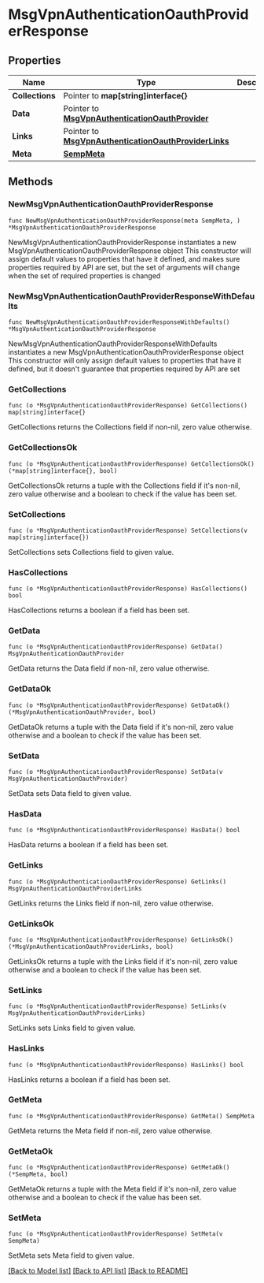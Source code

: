 # MsgVpnAuthenticationOauthProviderResponse

## Properties

Name | Type | Description | Notes
------------ | ------------- | ------------- | -------------
**Collections** | Pointer to **map[string]interface{}** |  | [optional] 
**Data** | Pointer to [**MsgVpnAuthenticationOauthProvider**](MsgVpnAuthenticationOauthProvider.md) |  | [optional] 
**Links** | Pointer to [**MsgVpnAuthenticationOauthProviderLinks**](MsgVpnAuthenticationOauthProviderLinks.md) |  | [optional] 
**Meta** | [**SempMeta**](SempMeta.md) |  | 

## Methods

### NewMsgVpnAuthenticationOauthProviderResponse

`func NewMsgVpnAuthenticationOauthProviderResponse(meta SempMeta, ) *MsgVpnAuthenticationOauthProviderResponse`

NewMsgVpnAuthenticationOauthProviderResponse instantiates a new MsgVpnAuthenticationOauthProviderResponse object
This constructor will assign default values to properties that have it defined,
and makes sure properties required by API are set, but the set of arguments
will change when the set of required properties is changed

### NewMsgVpnAuthenticationOauthProviderResponseWithDefaults

`func NewMsgVpnAuthenticationOauthProviderResponseWithDefaults() *MsgVpnAuthenticationOauthProviderResponse`

NewMsgVpnAuthenticationOauthProviderResponseWithDefaults instantiates a new MsgVpnAuthenticationOauthProviderResponse object
This constructor will only assign default values to properties that have it defined,
but it doesn't guarantee that properties required by API are set

### GetCollections

`func (o *MsgVpnAuthenticationOauthProviderResponse) GetCollections() map[string]interface{}`

GetCollections returns the Collections field if non-nil, zero value otherwise.

### GetCollectionsOk

`func (o *MsgVpnAuthenticationOauthProviderResponse) GetCollectionsOk() (*map[string]interface{}, bool)`

GetCollectionsOk returns a tuple with the Collections field if it's non-nil, zero value otherwise
and a boolean to check if the value has been set.

### SetCollections

`func (o *MsgVpnAuthenticationOauthProviderResponse) SetCollections(v map[string]interface{})`

SetCollections sets Collections field to given value.

### HasCollections

`func (o *MsgVpnAuthenticationOauthProviderResponse) HasCollections() bool`

HasCollections returns a boolean if a field has been set.

### GetData

`func (o *MsgVpnAuthenticationOauthProviderResponse) GetData() MsgVpnAuthenticationOauthProvider`

GetData returns the Data field if non-nil, zero value otherwise.

### GetDataOk

`func (o *MsgVpnAuthenticationOauthProviderResponse) GetDataOk() (*MsgVpnAuthenticationOauthProvider, bool)`

GetDataOk returns a tuple with the Data field if it's non-nil, zero value otherwise
and a boolean to check if the value has been set.

### SetData

`func (o *MsgVpnAuthenticationOauthProviderResponse) SetData(v MsgVpnAuthenticationOauthProvider)`

SetData sets Data field to given value.

### HasData

`func (o *MsgVpnAuthenticationOauthProviderResponse) HasData() bool`

HasData returns a boolean if a field has been set.

### GetLinks

`func (o *MsgVpnAuthenticationOauthProviderResponse) GetLinks() MsgVpnAuthenticationOauthProviderLinks`

GetLinks returns the Links field if non-nil, zero value otherwise.

### GetLinksOk

`func (o *MsgVpnAuthenticationOauthProviderResponse) GetLinksOk() (*MsgVpnAuthenticationOauthProviderLinks, bool)`

GetLinksOk returns a tuple with the Links field if it's non-nil, zero value otherwise
and a boolean to check if the value has been set.

### SetLinks

`func (o *MsgVpnAuthenticationOauthProviderResponse) SetLinks(v MsgVpnAuthenticationOauthProviderLinks)`

SetLinks sets Links field to given value.

### HasLinks

`func (o *MsgVpnAuthenticationOauthProviderResponse) HasLinks() bool`

HasLinks returns a boolean if a field has been set.

### GetMeta

`func (o *MsgVpnAuthenticationOauthProviderResponse) GetMeta() SempMeta`

GetMeta returns the Meta field if non-nil, zero value otherwise.

### GetMetaOk

`func (o *MsgVpnAuthenticationOauthProviderResponse) GetMetaOk() (*SempMeta, bool)`

GetMetaOk returns a tuple with the Meta field if it's non-nil, zero value otherwise
and a boolean to check if the value has been set.

### SetMeta

`func (o *MsgVpnAuthenticationOauthProviderResponse) SetMeta(v SempMeta)`

SetMeta sets Meta field to given value.



[[Back to Model list]](../README.md#documentation-for-models) [[Back to API list]](../README.md#documentation-for-api-endpoints) [[Back to README]](../README.md)


